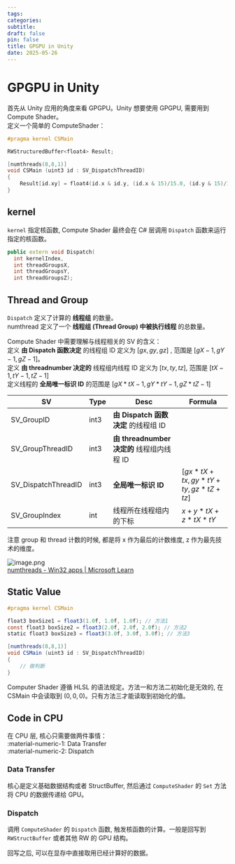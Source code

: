 ```yaml
---
tags:
categories:
subtitle:
draft: false
pin: false
title: GPGPU in Unity
date: 2025-05-26
---
```


# GPGPU in Unity

首先从 Unity 应用的角度来看 GPGPU。Unity 想要使用 GPGPU, 需要用到 Compute Shader。  
定义一个简单的 ComputeShader：
```cpp
#pragma kernel CSMain

RWStructuredBuffer<float4> Result;

[numthreads(8,8,1)]
void CSMain (uint3 id : SV_DispatchThreadID)
{
    Result[id.xy] = float4(id.x & id.y, (id.x & 15)/15.0, (id.y & 15)/15.0, 0.0);
}
```

## kernel

`kernel` 指定核函数, Compute Shader 最终会在 C\# 层调用 `Dispatch` 函数来运行指定的核函数。
```cpp
public extern void Dispatch(  
  int kernelIndex,  
  int threadGroupsX,  
  int threadGroupsY,  
  int threadGroupsZ);
```

## Thread and Group

`Dispatch` 定义了计算的 **线程组** 的数量。  
numthread 定义了一个 **线程组 (Thread Group) 中被执行线程** 的总数量。  

Compute Shader 中需要理解与线程相关的 SV 的含义：  
定义 **由 Dispatch 函数决定** 的线程组 ID 定义为 $[gx, gy, gz]$ , 范围是 $[gX-1, gY-1, gZ-1]$。  
定义 **由 threadnumber 决定的** 线程组内线程 ID 定义为 $[tx,ty,tz]$, 范围是 $[tX-1, tY-1, tZ-1]$  
定义线程的 **全局唯一标识 ID** 的范围是 $[gX*tX-1,gY*tY-1,gZ*tZ-1]$

| SV                  | Type | Desc                             | Formula                        |
| ------------------- | ---- | -------------------------------- | ------------------------------ |
| SV_GroupID          | int3 | **由 Dispatch 函数决定** 的线程组 ID      |                                |
| SV_GroupThreadID    | int3 | **由 threadnumber 决定的** 线程组内线程 ID |                                |
| SV_DispatchThreadID | int3 | **全局唯一标识 ID**                    | $[gx*tX+tx,gy*tY+ty,gz*tZ+tz]$ |
| SV_GroupIndex       | int  | 线程所在线程组内的下标                      | $x+y*tX+z*tX*tY$               |
注意 group 和 thread 计数的时候, 都是将 x 作为最后的计数维度, z 作为最先技术的维度。

![image.png](https://cdn.jsdelivr.net/gh/aizawaayame/blogimage@main/img/20250526142026.png)  
[numthreads - Win32 apps \| Microsoft Learn](https://learn.microsoft.com/en-us/windows/win32/direct3dhlsl/sm5-attributes-numthreads)

## Static Value

```glsl
#pragma kernel CSMain

float3 boxSize1 = float3(1.0f, 1.0f, 1.0f); // 方法1
const float3 boxSize2 = float3(2.0f, 2.0f, 2.0f); // 方法2
static float3 boxSize3 = float3(3.0f, 3.0f, 3.0f); // 方法3

[numthreads(8,8,1)]
void CSMain (uint3 id : SV_DispatchThreadID)
{
    // 做判断
}
```
Computer Shader 遵循 HLSL 的语法规定。方法一和方法二初始化是无效的, 在 CSMain 中会读取到 $(0,0,0)$。只有方法三才能读取到初始化的值。

## Code in CPU

在 CPU 层, 核心只需要做两件事情：  
:material-numeric-1: Data Transfer  
:material-numeric-2: Dispatch

### Data Transfer

核心是定义基础数据结构或者 StructBuffer, 然后通过 `ComputeShader` 的 `Set` 方法将 CPU 的数据传递给 GPU。

### Dispatch

调用 `ComputeShader` 的 `Dispatch` 函数, 触发核函数的计算。一般是回写到 `RWStructBuffer` 或者其他 RW 的 GPU 结构。

回写之后, 可以在显存中直接取用已经计算好的数据。
